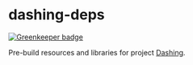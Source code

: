 # dashing-deps

[![Greenkeeper badge](https://badges.greenkeeper.io/stanleyxu2005/dashing-deps.svg)](https://greenkeeper.io/)

Pre-build resources and libraries for project [Dashing](https://github.com/stanleyxu2005/dashing).
